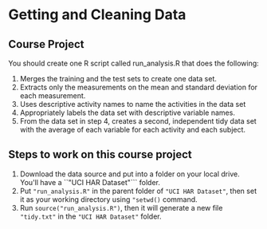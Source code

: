 # Getting and Cleaning Data

## Course Project

You should create one R script called run_analysis.R that does the following: 

1. Merges the training and the test sets to create one data set.
2. Extracts only the measurements on the mean and standard deviation for each measurement. 
3. Uses descriptive activity names to name the activities in the data set
4. Appropriately labels the data set with descriptive variable names. 
5. From the data set in step 4, creates a second, independent tidy data set with the average of each variable for each activity and each subject.

## Steps to work on this course project

1. Download the data source and put into a folder on your local drive. You'll have a ``"UCI HAR Dataset"``` folder.
2. Put ``"run_analysis.R"`` in the parent folder of ``"UCI HAR Dataset"``, then set it as your working directory using ``"setwd()`` command.
3. Run ``source("run_analysis.R")``, then it will generate a new file ``"tidy.txt"`` in the ``"UCI HAR Dataset"`` folder.
 